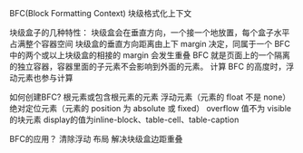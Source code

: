 BFC(Block Formatting Context) 块级格式化上下文

块级盒子的几种特性：
  块级盒会在垂直方向，一个接一个地放置，每个盒子水平占满整个容器空间
  块级盒的垂直方向距离由上下 margin 决定，同属于一个 BFC 中的两个或以上块级盒的相接的 margin 会发生重叠
  BFC 就是页面上的一个隔离的独立容器，容器里面的子元素不会影响到外面的元素。
  计算 BFC 的高度时，浮动元素也参与计算


如何创建BFC?
  根元素或包含根元素的元素
  浮动元素（元素的 float 不是 none）
  绝对定位元素（元素的 position 为 absolute 或 fixed）
  overflow 值不为 visible 的块元素
  display的值为inline-block、table-cell、table-caption


BFC的应用？
  清除浮动
  布局
  解决块级盒边距重叠